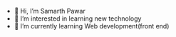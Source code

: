- 👋 Hi, I’m Samarth Pawar
- 👀 I’m interested in learning new technology 
- 🌱 I’m currently learning Web development(front end)



